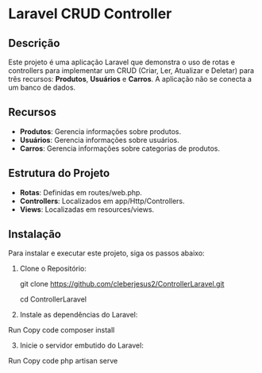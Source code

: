 # Laravel CRUD Controller

## Descrição
Este projeto é uma aplicação Laravel que demonstra o uso de rotas e controllers para implementar um CRUD (Criar, Ler, Atualizar e Deletar) para três recursos: **Produtos**, **Usuários** e **Carros**. A aplicação não se conecta a um banco de dados.
## Recursos

- **Produtos**: Gerencia informações sobre produtos.
- **Usuários**: Gerencia informações sobre usuários.
- **Carros**: Gerencia informações sobre categorias de produtos.

## Estrutura do Projeto
- **Rotas**: Definidas em routes/web.php.
- **Controllers**: Localizados em app/Http/Controllers.
- **Views**: Localizadas em resources/views.  


## Instalação

Para instalar e executar este projeto, siga os passos abaixo:


1. Clone o Repositório: 

   git clone https://github.com/cleberjesus2/ControllerLaravel.git
   
   cd ControllerLaravel


3. Instale as dependências do Laravel:


Run
Copy code
composer install
    
3. Inicie o servidor embutido do Laravel:


Run
Copy code
php artisan serve
